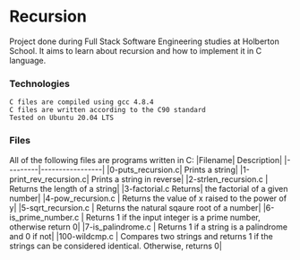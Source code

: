 <h1>Recursion</h1>

Project done during Full Stack Software Engineering studies at Holberton School. It aims to learn about recursion and how to implement it in C language.
<h3>Technologies</h3>

    C files are compiled using gcc 4.8.4
    C files are written according to the C90 standard
    Tested on Ubuntu 20.04 LTS

<h3>Files</h3>

All of the following files are programs written in C:
|Filename| 	Description|
|---------|-----------------|
|0-puts_recursion.c| 	Prints a string|
|1-print_rev_recursion.c| 	Prints a string in reverse|
|2-strlen_recursion.c |	Returns the length of a string|
|3-factorial.c 	Returns| the factorial of a given number|
|4-pow_recursion.c |	Returns the value of x raised to the power of y|
|5-sqrt_recursion.c |	Returns the natural sqaure root of a number|
|6-is_prime_number.c |	Returns 1 if the input integer is a prime number, otherwise return 0|
|7-is_palindrome.c |	Returns 1 if a string is a palindrome and 0 if not|
|100-wildcmp.c |	Compares two strings and returns 1 if the strings can be considered identical. Otherwise, returns 0|
